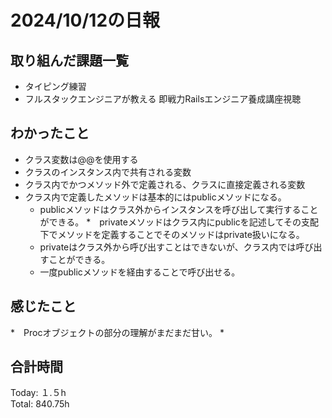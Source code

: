 # 2024/10/12の日報
## 取り組んだ課題一覧
* タイピング練習
* フルスタックエンジニアが教える 即戦力Railsエンジニア養成講座視聴
## わかったこと
*  クラス変数は@@を使用する
  *  クラスのインスタンス内で共有される変数
  *  クラス内でかつメソッド外で定義される、クラスに直接定義される変数
* クラス内で定義したメソッドは基本的にはpublicメソッドになる。
  *  publicメソッドはクラス外からインスタンスを呼び出して実行することができる。
*　privateメソッドはクラス内にpublicを記述してその支配下でメソッドを定義することでそのメソッドはprivate扱いになる。
  *  privateはクラス外から呼び出すことはできないが、クラス内では呼び出すことができる。
  *  一度publicメソッドを経由することで呼び出せる。           
## 感じたこと
*　Procオブジェクトの部分の理解がまだまだ甘い。
*  
## 合計時間  
Today: １.５h<br>
Total: 840.75h
